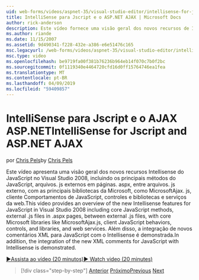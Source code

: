 ```yaml
---
uid: web-forms/videos/aspnet-35/visual-studio-editor/intellisense-for-jscript-and-aspnet-ajax
title: IntelliSense para Jscript e o ASP.NET AJAX | Microsoft Docs
author: rick-anderson
description: Este vídeo fornece uma visão geral dos novos recursos de Intellisense para JavaScript no Visual Studio 2008, incluindo os principais métodos do JavaScript,. js externo arquivos i...
ms.author: riande
ms.date: 11/15/2007
ms.assetid: 9d490341-f228-432e-a386-e6e51476c165
msc.legacyurl: /web-forms/videos/aspnet-35/visual-studio-editor/intellisense-for-jscript-and-aspnet-ajax
msc.type: video
ms.openlocfilehash: be9719fa00f381b76236b964eb14f070c7b0f2bc
ms.sourcegitcommit: 0f1119340e4464720cfd16d0ff15764746ea1fea
ms.translationtype: MT
ms.contentlocale: pt-BR
ms.lasthandoff: 04/09/2019
ms.locfileid: "59409857"
---
```

# <a name="intellisense-for-jscript-and-aspnet-ajax"></a><span data-ttu-id="7f5ea-103">IntelliSense para Jscript e o AJAX ASP.NET</span><span class="sxs-lookup"><span data-stu-id="7f5ea-103">IntelliSense for Jscript and ASP.NET AJAX</span></span>

<span data-ttu-id="7f5ea-104">por [Chris Pels](https://twitter.com/chrispels)</span><span class="sxs-lookup"><span data-stu-id="7f5ea-104">by [Chris Pels](https://twitter.com/chrispels)</span></span>

<span data-ttu-id="7f5ea-105">Este vídeo apresenta uma visão geral dos novos recursos Intellisense do JavaScript no Visual Studio 2008, incluindo os principais métodos do JavaScript, arquivos. js externos em páginas. aspx, entre arquivos. js externo, com as principais bibliotecas da Microsoft, como MicrosoftAjax. js, cliente Comportamentos de JavaScript, controles e bibliotecas e serviços da web.</span><span class="sxs-lookup"><span data-stu-id="7f5ea-105">This video provides an overview of the new Intellisense features for JavaScript in Visual Studio 2008 including core JavaScript methods, external .js files in .aspx pages, between external .js files, with core Microsoft libraries like MicrosoftAjax.js, client JavaScript behaviors, controls, and libraries, and web services.</span></span> <span data-ttu-id="7f5ea-106">Além disso, a integração de novos comentários XML para JavaScript com o Intellisense é demonstrada.</span><span class="sxs-lookup"><span data-stu-id="7f5ea-106">In addition, the integration of the new XML comments for JavaScript with Intellisense is demonstrated.</span></span>

[<span data-ttu-id="7f5ea-107">&#9654;Assista ao vídeo (20 minutos)</span><span class="sxs-lookup"><span data-stu-id="7f5ea-107">&#9654; Watch video (20 minutes)</span></span>](https://channel9.msdn.com/Blogs/ASP-NET-Site-Videos/intellisense-for-jscript-and-aspnet-ajax)

> [!div class="step-by-step"]
> <span data-ttu-id="7f5ea-108">[Anterior](multi-targeting-support-in-visual-studio-2008.md)
> [Próximo](quick-tour-of-the-visual-studio-2008-integrated-development-environment.md)</span><span class="sxs-lookup"><span data-stu-id="7f5ea-108">[Previous](multi-targeting-support-in-visual-studio-2008.md)
[Next](quick-tour-of-the-visual-studio-2008-integrated-development-environment.md)</span></span>
